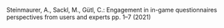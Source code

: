 Steinmaurer, A., Sackl, M., Gütl, C.: Engagement in in-game questionnaires perspectives from users and experts pp. 1–7 (2021)